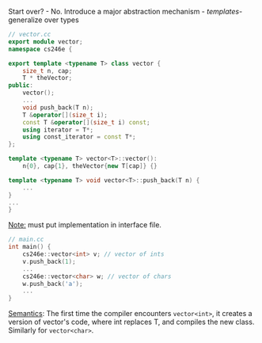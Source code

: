 Start over? - No.
Introduce a major abstraction mechanism - *templates*- generalize over types
```c++
// vector.cc
export module vector;
namespace cs246e {

export template <typename T> class vector {
	size_t n, cap;
	T * theVector;
public:
	vector();
	... 
	void push_back(T n);
	T &operator[](size_t i);
	const T &operator[](size_t i) const;
	using iterator = T*;
	using const_iterator = const T*;
};

template <typename T> vector<T>::vector(): 
	n{0}, cap{1}, theVector{new T[cap]} {}

template <typename T> void vector<T>::push_back(T n) {
	...
}
...
}
```
<u>Note:</u> must put implementation in interface file.
```c++
// main.cc
int main() {
	cs246e::vector<int> v; // vector of ints
	v.push_back(1);
	...
	cs246e::vector<char> w; // vector of chars
	w.push_back('a');
	...
}
```

<u>Semantics</u>: The first time the compiler encounters `vector<int>`, it creates a version of vector's code, where int replaces T, and compiles the new class.
Similarly for `vector<char>`.

